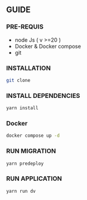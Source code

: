 ## GUIDE


### PRE-REQUIS
 - node Js ( v >=20 )
 - Docker & Docker compose
 - git


### INSTALLATION
```zsh
git clone 
```

### INSTALL DEPENDENCIES
```zsh
yarn install
```

### Docker
```zsh
docker compose up -d
```

### RUN MIGRATION
```zsh
yarn predeploy
```
 
### RUN APPLICATION
```zsh
yarn run dv
```
